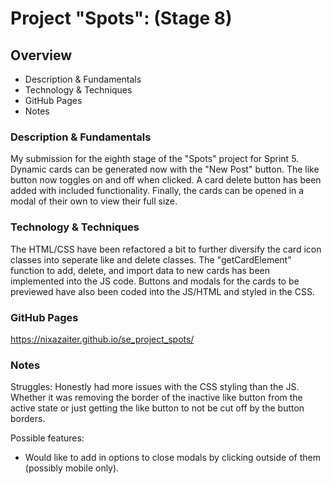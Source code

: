 # Project "Spots": (Stage 8)

## Overview

- Description & Fundamentals
- Technology & Techniques
- GitHub Pages
- Notes

### **Description & Fundamentals**

My submission for the eighth stage of the "Spots" project for Sprint 5. Dynamic cards can be generated now with the "New Post" button. The like button now toggles on and off when clicked. A card delete button has been added with included functionality. Finally, the cards can be opened in a modal of their own to view their full size.

### **Technology & Techniques**

The HTML/CSS have been refactored a bit to further diversify the card icon classes into seperate like and delete classes. The "getCardElement" function to add, delete, and import data to new cards has been implemented into the JS code. Buttons and modals for the cards to be previewed have also been coded into the JS/HTML and styled in the CSS.

### **GitHub Pages**

https://nixazaiter.github.io/se_project_spots/

### **Notes**

Struggles: Honestly had more issues with the CSS styling than the JS. Whether it was removing the border of the inactive like button from the active state or just getting the like button to not be cut off by the button borders.

Possible features:

- Would like to add in options to close modals by clicking outside of them (possibly mobile only).
